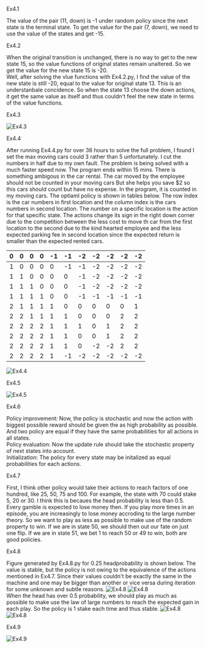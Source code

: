 Ex4.1

The value of the pair (11, down) is -1 under random policy since the next state is the terminal state. To get the value for the pair (7, down), we need to use the value of the states and get -15.  

Ex4.2

When the original transition is unchanged, there is no way to get to the new state 15, so the value functions of original states remain unaltered. So we get the value for the new state 15 is -20.  
Well, after solving the vlue functions with Ex4.2.py, I find the  value of the new state is still -20, equal to the value for original state 13. This is an understanbale concidence. So when the state 13 choose the down actions, it get the same value as itself and thus couldn't feel the new state in terms of the value functions.   

Ex4.3

![Ex4.3](Ex4.3.svg)

Ex4.4

After running Ex4.4.py for over 36 hours to solve the full problem, I found I set the max moving cars could 3 rather than 5 unfortunately. I cut the numbers in half due to my own fault. The problem is being solved with a much faster speed now. The program ends within 15 mins. There is something ambigous in the car rental. The car moved by the employee should not be counted in your moving cars But she helps you save $2 so this cars should count but have no expense. In the program, it is counted in my moving cars. The optiaml policy is shown in tables below. The row index is the car numbers in first location and the column index is the cars numbers in second location. The number on a specific location is the action for that specific state. The actions change its sign in the right down corner due to the competition between the less cost to move th car from the first location to the second due to the kind hearted employee and the less expected parking fee in second location since the expected return is smaller than the expected rented cars.  

0 |0 |0 |0 |-1 |-1 |-2 |-2 |-2 |-2 |-2
--|--|--|--|---|---|---|---|---|---|---
1 |0 |0 |0 |0 |-1 |-1 |-2 |-2 |-2 |-2   
1 |1 |0 |0 |0 |0 |-1 |-2 |-2 |-2 |-2    
1 |1 |1 |0 |0 |0 |-1 |-2 |-2 |-2 |-2    
1 |1 |1 |1 |0 |0 |-1 |-1 |-1 |-1 |-1    
2 |1 |1 |1 |1 |0 |0 |0 |0 |0 |1   
2 |2 |1 |1 |1 |1 |0 |0 |0 |2 |2   
2 |2 |2 |2 |1 |1 |1 |0 |1 |2 |2  
2 |2 |2 |2 |1 |1 |0 |0 |1 |2 |2  
2 |2 |2 |2 |1 |1 |0 |-2 |-2 |2 |2  
2 |2 |2 |2 |1 |-1 |-2 |-2 |-2 |-2 |-2   
 
 ![Ex4.4](Ex4.4_1.svg)

Ex4.5

![Ex4.5](Ex4.5.svg)

Ex4.6

Policy improvement: Now, the policy is stochastic and now the action with biggest possible reward should be given the as high probability as possible. And two policy are equal if they have the same probabilities for all actions in all states.  
Policy evaluation: Now the update rule should take the stochastic property of next states into account.  
Initialization: The policy for every state may be initalized as equal probabilities for each actions.

Ex4.7

First, I think other policy would take their actions to reach factors of one hundred, like 25, 50, 75 and 100. For example, the state with 70 could stake 5, 20 or 30. I think this is becaues the head probability is less than 0.5. Every gamble is expected to lose money then. If you play more times in an episode, you are increasingly to lose money accroding to the large number theory. So we want to play as less as possible to make use of the random property to win. If we are in state 50, we should then out our fate on just one flip. If we are in state 51, we bet 1 to reach 50 or 49 to win, both are good policies.     

Ex4.8

Figure generated by Ex4.8.py for 0.25 headprobability is shown below. The value is stable, but the policy is not owing to the equivalence of the actions mentioned in Ex4.7. Since their values couldn't be exactly the same in the machine and one may be bigger than another or vice versa during iteration for some unknown and subtle reasons.
![Ex4.8](Ex4.8_0.25_value.svg)
![Ex4.8](Ex4.8_0.25_policy.svg)  
When the head has over 0.5 probability, we should play as much as possible to make use the law of large numbers to reach the expected gain in each play. So the policy is 1 stake each time and thus stable.
![Ex4.8](Ex4.8_0.55_value.svg)
![Ex4.8](Ex4.8_0.55_policy.svg)

Ex4.9

![Ex4.9](Ex4.9.svg)
